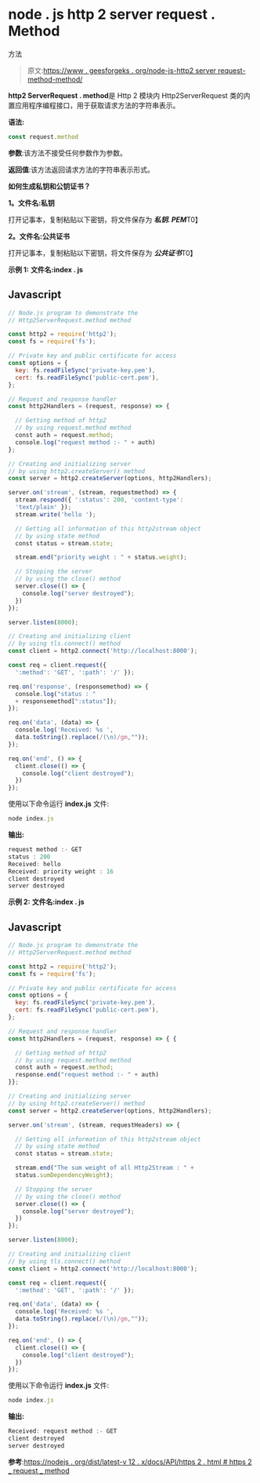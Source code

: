 # node . js http 2 server request . Method

方法

> 原文:[https://www . geesforgeks . org/node-js-http2 server request-method-method/](https://www.geeksforgeeks.org/node-js-http2serverrequest-method-method/)

**http2 ServerRequest . method**是 Http 2 模块内 Http2ServerRequest 类的内置应用程序编程接口，用于获取请求方法的字符串表示。

**语法:**

```js
const request.method

```

**参数**:该方法不接受任何参数作为参数。

**返回值**:该方法返回请求方法的字符串表示形式。

**如何生成私钥和公钥证书？**

**1。文件名:私钥**

打开记事本，复制粘贴以下密钥，将文件保存为 ***私钥. PEM***T0】

**2。文件名:公共证书**

打开记事本，复制粘贴以下密钥，将文件保存为 ***公共证书***T0】

**示例 1:** **文件名:index . js**

## Javascript

```js
// Node.js program to demonstrate the
// Http2ServerRequest.method method

const http2 = require('http2');
const fs = require('fs');

// Private key and public certificate for access
const options = {
  key: fs.readFileSync('private-key.pem'),
  cert: fs.readFileSync('public-cert.pem'),
};

// Request and response handler
const http2Handlers = (request, response) => {

  // Getting method of http2 
  // by using request.method method
  const auth = request.method;
  console.log("request method :- " + auth)
};

// Creating and initializing server
// by using http2.createServer() method
const server = http2.createServer(options, http2Handlers);

server.on('stream', (stream, requestmethod) => {
  stream.respond({ ':status': 200, 'content-type': 
  'text/plain' });
  stream.write('hello ');

  // Getting all information of this http2stream object
  // by using state method
  const status = stream.state;

  stream.end("priority weight : " + status.weight);

  // Stopping the server
  // by using the close() method
  server.close(() => {
    console.log("server destroyed");
  })
});

server.listen(8000);

// Creating and initializing client
// by using tls.connect() method
const client = http2.connect('http://localhost:8000');

const req = client.request({ 
  ':method': 'GET', ':path': '/' });

req.on('response', (responsemethod) => {
  console.log("status : " 
  + responsemethod[":status"]);
});

req.on('data', (data) => {
  console.log('Received: %s ',
  data.toString().replace(/(\n)/gm,""));
});

req.on('end', () => {
  client.close(() => {
    console.log("client destroyed");
  })
});
```

使用以下命令运行 **index.js** 文件:

```js
node index.js
```

**输出:**

```js
request method :- GET
status : 200
Received: hello
Received: priority weight : 16
client destroyed
server destroyed

```

**示例 2:** **文件名:index . js**

## Javascript

```js
// Node.js program to demonstrate the
// Http2ServerRequest.method method

const http2 = require('http2');
const fs = require('fs');

// Private key and public certificate for access
const options = {
  key: fs.readFileSync('private-key.pem'),
  cert: fs.readFileSync('public-cert.pem'),
};

// Request and response handler
const http2Handlers = (request, response) => { {

  // Getting method of http2 
  // by using request.method method
  const auth = request.method;
  response.end("request method :- " + auth)
}};

// Creating and initializing server
// by using http2.createServer() method
const server = http2.createServer(options, http2Handlers);

server.on('stream', (stream, requestHeaders) => {

  // Getting all information of this http2stream object
  // by using state method
  const status = stream.state;

  stream.end("The sum weight of all Http2Stream : " + 
  status.sumDependencyWeight);

  // Stopping the server
  // by using the close() method
  server.close(() => {
    console.log("server destroyed");
  })
});

server.listen(8000);

// Creating and initializing client
// by using tls.connect() method
const client = http2.connect('http://localhost:8000');

const req = client.request({ 
  ':method': 'GET', ':path': '/' });

req.on('data', (data) => {
  console.log('Received: %s ',
  data.toString().replace(/(\n)/gm,""));
});

req.on('end', () => {
  client.close(() => {
    console.log("client destroyed");
  })
});
```

使用以下命令运行 **index.js** 文件:

```js
node index.js
```

**输出:**

```js
Received: request method :- GET
client destroyed
server destroyed

```

**参考**:[https://nodejs . org/dist/latest-v 12 . x/docs/API/https 2 . html # https 2 _ request _ method](https://nodejs.org/dist/latest-v12.x/docs/api/http2.html#http2_request_method)